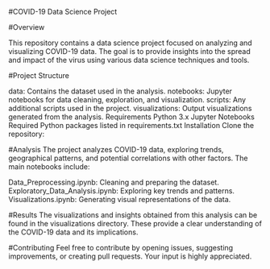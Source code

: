 #COVID-19 Data Science Project

#Overview

This repository contains a data science project focused on analyzing and visualizing COVID-19 data. The goal is to provide insights into the spread and impact of the virus using various data science techniques and tools.

#Project Structure

data: Contains the dataset used in the analysis.
notebooks: Jupyter notebooks for data cleaning, exploration, and visualization.
scripts: Any additional scripts used in the project.
visualizations: Output visualizations generated from the analysis.
Requirements
Python 3.x
Jupyter Notebooks
Required Python packages listed in requirements.txt
Installation
Clone the repository:

#Analysis
The project analyzes COVID-19 data, exploring trends, geographical patterns, and potential correlations with other factors. The main notebooks include:

Data_Preprocessing.ipynb: Cleaning and preparing the dataset.
Exploratory_Data_Analysis.ipynb: Exploring key trends and patterns.
Visualizations.ipynb: Generating visual representations of the data.

#Results
The visualizations and insights obtained from this analysis can be found in the visualizations directory. These provide a clear understanding of the COVID-19 data and its implications.

#Contributing
Feel free to contribute by opening issues, suggesting improvements, or creating pull requests. Your input is highly appreciated.
